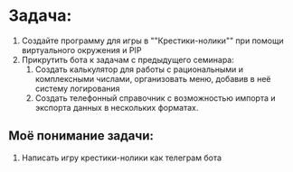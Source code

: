 # Задача:

1. Создайте программу для игры в ""Крестики-нолики"" при помощи виртуального окружения и PIP
2. Прикрутить бота к задачам с предыдущего семинара:
   1. Создать калькулятор для работы с рациональными и комплексными числами, организовать меню, добавив в неё систему логирования
   2. Создать телефонный справочник с возможностью импорта и экспорта данных в нескольких форматах.


## Моё понимание задачи:

1. Написать игру крестики-нолики как телеграм бота